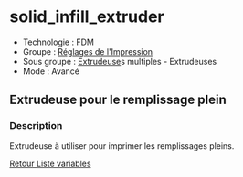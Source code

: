 # solid_infill_extruder

* Technologie : FDM
* Groupe : [Réglages de l'Impression](../print_settings/print_settings.md)
* Sous groupe : [Extrudeuse](../printer_settings/printer_settings.md#extrudeuse)s multiples - Extrudeuses
* Mode : Avancé

## Extrudeuse pour le remplissage plein

### Description

Extrudeuse à utiliser pour imprimer les remplissages pleins.

[Retour Liste variables](variable_list.md)